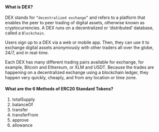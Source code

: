#### What is DEX?

DEX stands for `“decentralized exchange”` and refers to a platform that enables the peer to peer trading of digital assets, otherwise known as cryptocurrencies. A DEX runs on a decentralized or ‘distributed’ database, called a `Blockchain`.

Users sign up to a DEX via a web or mobile app. Then, they can use it to exchange digital assets anonymously with other traders all over the globe, 24/7, and in real-time.

Each DEX has many different trading pairs available for exchange, for example, Bitcoin and Ethereum, or XLM and USDT. Because the trades are happening on a decentralized exchange using a blockchain ledger, they happen very quickly, cheaply, and from any location or time zone.

#### What are the 6 Methods of ERC20 Standard Tokens?

1. totalSupply
2. balanceOf
3. transfer
4. transferFrom
5. approve
6. allowance
